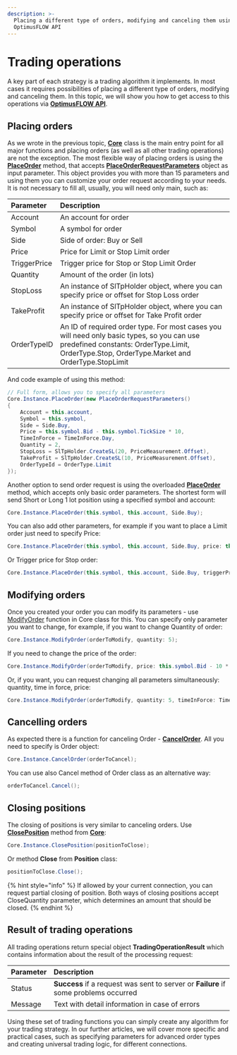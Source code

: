 ```yaml
---
description: >-
  Placing a different type of orders, modifying and canceling them using
  OptimusFLOW API
---
```


# Trading operations

A key part of each strategy is a trading algorithm it implements. In most cases it requires possibilities of placing a different type of orders, modifying and canceling them. In this topic, we will show you how to get access to this operations via [**OptimusFLOW API**](https://api.optimusflow.qtower.app/).

## Placing orders

As we wrote in the previous topic, [**Core**](https://api.optimusflow.qtower.app/docs/TradingPlatform.BusinessLayer.Core.html) class is the main entry point for all major functions and placing orders \(as well as all other trading operations\) are not the exception. The most flexible way of placing orders is using the [**PlaceOrder**](https://api.optimusflow.qtower.app/docs/TradingPlatform.BusinessLayer.Core.html#TradingPlatform_BusinessLayer_Core_PlaceOrder_TradingPlatform_BusinessLayer_PlaceOrderRequestParameters_) method, that accepts [**PlaceOrderRequestParameters**](https://api.optimusflow.qtower.app/docs/TradingPlatform.BusinessLayer.PlaceOrderRequestParameters.html) object as input parameter. This object provides you with more than 15 parameters and using them you can customize your order request according to your needs. It is not necessary to fill all, usually, you will need only main, such as:

| Parameter | Description |
| :--- | :--- |
| Account | An account for order |
| Symbol | A symbol for order |
| Side | Side of order: Buy or Sell |
| Price | Price for Limit or Stop Limit order |
| TriggerPrice | Trigger price for Stop or Stop Limit Order |
| Quantity | Amount of the order \(in lots\) |
| StopLoss | An instance of SlTpHolder object, where you can specify price or offset for Stop Loss order |
| TakeProfit | An instance of SlTpHolder object, where you can specify price or offset for Take Profit order |
| OrderTypeID | An ID of required order type. For most cases you will need only basic types, so you can use predefined constants: OrderType.Limit, OrderType.Stop, OrderType.Market and OrderType.StopLimit |

And code example of using this method:

```csharp
// Full form, allows you to specify all parameters
Core.Instance.PlaceOrder(new PlaceOrderRequestParameters()
{
    Account = this.account,
    Symbol = this.symbol,
    Side = Side.Buy,
    Price = this.symbol.Bid - this.symbol.TickSize * 10,
    TimeInForce = TimeInForce.Day,
    Quantity = 2,
    StopLoss = SlTpHolder.CreateSL(20, PriceMeasurement.Offset),
    TakeProfit = SlTpHolder.CreateSL(10, PriceMeasurement.Offset),                   
    OrderTypeId = OrderType.Limit
});
```

Another option to send order request is using the overloaded [**PlaceOrder**](https://api.optimusflow.qtower.app/docs/TradingPlatform.BusinessLayer.Core.html#TradingPlatform_BusinessLayer_Core_PlaceOrder_TradingPlatform_BusinessLayer_Symbol_TradingPlatform_BusinessLayer_Account_TradingPlatform_BusinessLayer_Side_TradingPlatform_BusinessLayer_TimeInForce_System_Double_System_Double_System_Double_System_Double_) method, which accepts only basic order parameters. The shortest form will send Short or Long 1 lot position using a specified symbol and account:

```csharp
Core.Instance.PlaceOrder(this.symbol, this.account, Side.Buy);
```

You can also add other parameters, for example if you want to place a Limit order just need to specify Price:

```csharp
Core.Instance.PlaceOrder(this.symbol, this.account, Side.Buy, price: this.symbol.Bid - this.symbol.TickSize * 5)
```

Or Trigger price for Stop order:

```csharp
Core.Instance.PlaceOrder(this.symbol, this.account, Side.Buy, triggerPrice: this.symbol.Bid - 5 * this.symbol.TickSize);
```

## Modifying orders

Once you created your order you can modify its parameters - use [ModifyOrder](https://api.optimusflow.qtower.app/docs/TradingPlatform.BusinessLayer.Core.html#TradingPlatform_BusinessLayer_Core_ModifyOrder_TradingPlatform_BusinessLayer_Order_TradingPlatform_BusinessLayer_TimeInForce_System_Double_System_Double_System_Double_System_Double_) function in Core class for this. You can specify only parameter you want to change, for example, if you want to change Quantity of order:

```csharp
Core.Instance.ModifyOrder(orderToModify, quantity: 5);
```

If you need to change the price of the order:

```csharp
Core.Instance.ModifyOrder(orderToModify, price: this.symbol.Bid - 10 * this.symbol.TickSize);
```

Or, if you want, you can request changing all parameters simultaneously: quantity, time in force, price:

```csharp
Core.Instance.ModifyOrder(orderToModify, quantity: 5, timeInForce: TimeInForce.GTC, price: this.symbol.Bid - 10*this.symbol.TickSize);
```

## Cancelling orders

As expected there is a function for canceling Order - [**CancelOrder**](https://api.optimusflow.qtower.app/docs/TradingPlatform.BusinessLayer.Core.html#TradingPlatform_BusinessLayer_Core_CancelOrder_TradingPlatform_BusinessLayer_Order_). All you need to specify is Order object:

```csharp
Core.Instance.CancelOrder(orderToCancel);
```

You can use also Cancel method of Order class as an alternative way:

```csharp
orderToCancel.Cancel();
```

## Closing positions

The closing of positions is very similar to canceling orders. Use [**ClosePosition**](https://api.optimusflow.qtower.app/docs/TradingPlatform.BusinessLayer.Core.html#TradingPlatform_BusinessLayer_Core_ClosePosition_TradingPlatform_BusinessLayer_Position_System_Double_) method from [**Core**](https://api.optimusflow.qtower.app/docs/TradingPlatform.BusinessLayer.Core.html):

```csharp
Core.Instance.ClosePosition(positionToClose);
```

Or method **Close** from **Position** class:

```csharp
positionToClose.Close();
```

{% hint style="info" %}
If allowed by your current connection, you can request partial closing of position. Both ways of closing positions accept CloseQuantity parameter, which determines an amount that should be closed.
{% endhint %}

## Result of trading operations

All trading operations return special object **TradingOperationResult** which contains information about the result of the processing request:

| Parameter | Description |
| :--- | :--- |
| Status | **Success** if a request was sent to server or **Failure** if some problems occurred |
| Message | Text with detail information in case of errors |

Using these set of trading functions you can simply create any algorithm for your trading strategy. In our further articles, we will cover more specific and practical cases, such as specifying parameters for advanced order types and creating universal trading logic, for different connections.

